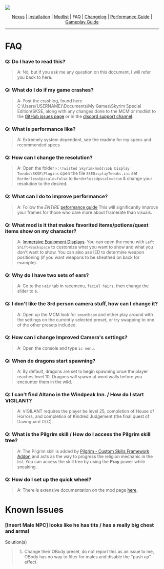 ![](https://raw.githubusercontent.com/TwistedModding/TwistedModdingLists/refs/heads/main/Twisted%20Skyrim%20Logo%20(1).webp)

<p align="center">
  <a href="https://www.nexusmods.com/skyrimspecialedition/mods/87820](https://www.nexusmods.com/skyrimspecialedition/mods/132034">Nexus</a> |
  <a href="https://github.com/TwistedModding/TwistedModdingLists/blob/main/README.md">Installation</a> |
  <a href="https://loadorderlibrary.com/lists/twisted-skyrim">Modlist</a> |
  FAQ |
  <a href="https://github.com/TwistedModding/TwistedModdingLists/blob/main/CHANGELOG.md">Changelog</a> |
  <a href="https://github.com/TwistedModding/TwistedModdingLists/blob/main/Performance%20Guide.md">Performance Guide</a> |
  <a href="https://github.com/TwistedModding/TwistedModdingLists/blob/main/GAMEPLAY%20GUIDE.md">Gameplay Guide</a>
</p>

---

# FAQ

### Q: Do I have to read this?
> A: No, but if you ask me any question on this document, I will refer you back to here.

### Q: What do I do if my game crashes?
> A: Post the crashlog, found here C:\Users\{USERNAME}\Documents\My Games\Skyrim Special Edition\SKSE, along with any changes done to the MCM or modlist to the [GitHub issues page](https://github.com/TwistedModding/TwistedModdingLists/issues) or in the [discord support channel](https://discord.com/channels/1285027986843893810/1285028261780258816).

### Q: What is performance like?
> A: Extremely system dependent, see the readme for my specs and recommended specs

### Q: How can I change the resolution?
> A: Open the folder `F:\Twisted Skyrim\mods\SSE Display Tweaks\SKSE\Plugins` open the file `SSEDisplayTweaks.ini` set `BorderlessUpscale=false` to `BorderlessUpscale=true` & change your resolution to the desired.

### Q: What can I do to improve performance?
> A: Follow the _ENTIRE_ [peformance guide](https://github.com/TwistedModding/TwistedModdingLists/blob/main/Performance%20Guide.md) This will significantly improve your frames for those who care more about framerate than visuals.

### Q: What mod is it that makes favorited items/potions/quest items show on my character?
> A: [Immersive Equipment Displays](https://www.nexusmods.com/skyrimspecialedition/mods/62001). You can open the menu with `Left Shift+Backspace` to customize what you want to show and what you don't want to show. You can also use IED to determine weapon positioning (if you want weapons to be sheathed on back for example).

### Q: Why do I have two sets of ears?
> A: Go to the `Hair` tab in racemenu, `facial hairs`, then change the slider to `6`.

### Q: I don't like the 3rd person camera stuff, how can I change it?
> A: Open up the MCM look for `smoothcam` and either play around with the settings on the currently selected preset, or try swapping to one of the other presets included.

### Q: How can I change Improved Camera's settings?
> A: Open the console and type `ic menu`.

### Q: When do dragons start spawning?  
> A: By default, dragons are set to begin spawning once the player reaches level 10. Dragons will spawn at word walls before you encounter them in the wild.

### Q: I can't find Altano in the Windpeak Inn. / How do I start VIGILANT?  
> A: VIGILANT requires the player be level 25, completion of House of Horrors, and completion of Kindred Judgement (the final quest of Dawnguard DLC).

### Q: What is the Pilgrim skill / How do I access the Pilgrim skill tree?
> A: The Pilgrim skill is added by [Pilgrim - Custom Skills Framework Addon](https://www.nexusmods.com/skyrimspecialedition/mods/93913) and acts as the way to progress the religion mechanic in the list. You can access the skill tree by using the **Pray** power while sneaking.

### Q: How do I set up the quick wheel?
> A: There is extensive documentation on the mod page [here](https://www.nexusmods.com/skyrimspecialedition/mods/97345).

# Known Issues

### [Insert Male NPC] looks like he has tits / has a really big chest and arms!
Solution(s)
> 1. Change their OBody preset, do not report this as an issue to me, OBody has no way to filter for males and disable the "push up" effect.
